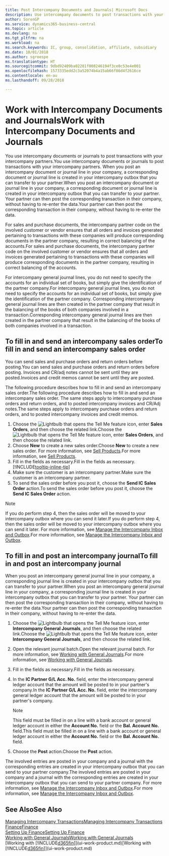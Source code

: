 ```yaml
---
title: Post Intercompany Documents and Journals| Microsoft Docs
description: Use intercompany documents to post transactions with your intercompany partners.
author: SorenGP
ms.service: dynamics365-business-central
ms.topic: article
ms.devlang: na
ms.tgt_pltfrm: na
ms.workload: na
ms.search.keywords: IC, group, consolidation, affiliate, subsidiary
ms.date: 10/01/2018
ms.author: sgroespe
ms.translationtype: HT
ms.sourcegitcommit: 9dbd92409ba02281f008246194f3ce0c53e4e001
ms.openlocfilehash: 1573335edd2c3a52074b4a15ab66f86d4f2616ce
ms.contentlocale: en-au
ms.lasthandoff: 09/28/2018

---
```

# <a name="work-with-intercompany-documents-and-journals"></a><span data-ttu-id="aa72d-103">Work with Intercompany Documents and Journals</span><span class="sxs-lookup"><span data-stu-id="aa72d-103">Work with Intercompany Documents and Journals</span></span>
<span data-ttu-id="aa72d-104">You use intercompany documents or journals to post transactions with your intercompany partners.</span><span class="sxs-lookup"><span data-stu-id="aa72d-104">You use intercompany documents or journals to post transactions with your intercompany partners.</span></span> <span data-ttu-id="aa72d-105">When you post an intercompany document or journal line in your company, a corresponding document or journal line is created in your intercompany outbox that you can transfer to your partner.</span><span class="sxs-lookup"><span data-stu-id="aa72d-105">When you post an intercompany document or journal line in your company, a corresponding document or journal line is created in your intercompany outbox that you can transfer to your partner.</span></span> <span data-ttu-id="aa72d-106">Your partner can then post the corresponding transaction in their company, without having to re-enter the data.</span><span class="sxs-lookup"><span data-stu-id="aa72d-106">Your partner can then post the corresponding transaction in their company, without having to re-enter the data.</span></span>

<span data-ttu-id="aa72d-107">For sales and purchase documents, the intercompany partner code on the involved customer or vendor ensures that all orders and invoices generated pertaining to transactions with these companies will produce corresponding documents in the partner company, resulting in correct balancing of the accounts.</span><span class="sxs-lookup"><span data-stu-id="aa72d-107">For sales and purchase documents, the intercompany partner code on the involved customer or vendor ensures that all orders and invoices generated pertaining to transactions with these companies will produce corresponding documents in the partner company, resulting in correct balancing of the accounts.</span></span>

<span data-ttu-id="aa72d-108">For intercompany general journal lines, you do not need to specify the accounts for an individual set of books, but simply give the identification of the partner company.</span><span class="sxs-lookup"><span data-stu-id="aa72d-108">For intercompany general journal lines, you do not need to specify the accounts for an individual set of books, but simply give the identification of the partner company.</span></span> <span data-ttu-id="aa72d-109">Corresponding intercompany general journal lines are then created in the partner company that result in the balancing of the books of both companies involved in a transaction.</span><span class="sxs-lookup"><span data-stu-id="aa72d-109">Corresponding intercompany general journal lines are then created in the partner company that result in the balancing of the books of both companies involved in a transaction.</span></span>

## <a name="to-fill-in-and-send-an-intercompany-sales-order"></a><span data-ttu-id="aa72d-110">To fill in and send an intercompany sales order</span><span class="sxs-lookup"><span data-stu-id="aa72d-110">To fill in and send an intercompany sales order</span></span>
<span data-ttu-id="aa72d-111">You can send sales and purchase orders and return orders before posting.</span><span class="sxs-lookup"><span data-stu-id="aa72d-111">You can send sales and purchase orders and return orders before posting.</span></span> <span data-ttu-id="aa72d-112">Invoices and CR/adj notes cannot be sent until they are posted.</span><span class="sxs-lookup"><span data-stu-id="aa72d-112">Invoices and credit memos cannot be sent until they are posted.</span></span>

<span data-ttu-id="aa72d-113">The following procedure describes how to fill in and send an intercompany sales order.</span><span class="sxs-lookup"><span data-stu-id="aa72d-113">The following procedure describes how to fill in and send an intercompany sales order.</span></span> <span data-ttu-id="aa72d-114">The same steps apply to intercompany purchase orders and return orders, and to posted intercompany invoices and CR/Adj notes.</span><span class="sxs-lookup"><span data-stu-id="aa72d-114">The same steps apply to intercompany purchase orders and return orders, and to posted intercompany invoices and credit memos.</span></span>  

1. <span data-ttu-id="aa72d-115">Choose the ![Lightbulb that opens the Tell Me feature](media/ui-search/search_small.png "Tell me what you want to do") icon, enter **Sales Orders**, and then choose the related link.</span><span class="sxs-lookup"><span data-stu-id="aa72d-115">Choose the ![Lightbulb that opens the Tell Me feature](media/ui-search/search_small.png "Tell me what you want to do") icon, enter **Sales Orders**, and then choose the related link.</span></span>  
2. <span data-ttu-id="aa72d-116">Choose **New** to create a new sales order.</span><span class="sxs-lookup"><span data-stu-id="aa72d-116">Choose **New** to create a new sales order.</span></span> <span data-ttu-id="aa72d-117">For more information, see [Sell Products](sales-how-sell-products.md).</span><span class="sxs-lookup"><span data-stu-id="aa72d-117">For more information, see [Sell Products](sales-how-sell-products.md).</span></span>  
3. <span data-ttu-id="aa72d-118">Fill in the fields as necessary.</span><span class="sxs-lookup"><span data-stu-id="aa72d-118">Fill in the fields as necessary.</span></span> [!INCLUDE[tooltip-inline-tip](includes/tooltip-inline-tip_md.md)]
4. <span data-ttu-id="aa72d-119">Make sure the customer is an intercompany partner.</span><span class="sxs-lookup"><span data-stu-id="aa72d-119">Make sure the customer is an intercompany partner.</span></span>
5. <span data-ttu-id="aa72d-120">To send the sales order before you post it, choose the **Send IC Sales Order** action.</span><span class="sxs-lookup"><span data-stu-id="aa72d-120">To send the sales order before you post it, choose the **Send IC Sales Order** action.</span></span>

> [!NOTE]
> <span data-ttu-id="aa72d-121">If you do perform step 4, then the sales order will be moved to your intercompany outbox where you can send it later.</span><span class="sxs-lookup"><span data-stu-id="aa72d-121">If you do perform step 4, then the sales order will be moved to your intercompany outbox where you can send it later.</span></span> <span data-ttu-id="aa72d-122">For more information, see [Manage the Intercompany Inbox and Outbox](intercompany-how-manage-intercompany-inbox.md).</span><span class="sxs-lookup"><span data-stu-id="aa72d-122">For more information, see [Manage the Intercompany Inbox and Outbox](intercompany-how-manage-intercompany-inbox.md).</span></span>

## <a name="to-fill-in-and-post-an-intercompany-journal"></a><span data-ttu-id="aa72d-123">To fill in and post an intercompany journal</span><span class="sxs-lookup"><span data-stu-id="aa72d-123">To fill in and post an intercompany journal</span></span>
<span data-ttu-id="aa72d-124">When you post an intercompany general journal line in your company, a corresponding journal line is created in your intercompany outbox that you can transfer to your partner.</span><span class="sxs-lookup"><span data-stu-id="aa72d-124">When you post an intercompany general journal line in your company, a corresponding journal line is created in your intercompany outbox that you can transfer to your partner.</span></span> <span data-ttu-id="aa72d-125">Your partner can then post the corresponding transaction in their company, without having to re-enter the data.</span><span class="sxs-lookup"><span data-stu-id="aa72d-125">Your partner can then post the corresponding transaction in their company, without having to re-enter the data.</span></span>

1. <span data-ttu-id="aa72d-126">Choose the ![Lightbulb that opens the Tell Me feature](media/ui-search/search_small.png "Tell me what you want to do") icon, enter **Intercompany General Journals**, and then choose the related link.</span><span class="sxs-lookup"><span data-stu-id="aa72d-126">Choose the ![Lightbulb that opens the Tell Me feature](media/ui-search/search_small.png "Tell me what you want to do") icon, enter **Intercompany General Journals**, and then choose the related link.</span></span>  
2. <span data-ttu-id="aa72d-127">Open the relevant journal batch.</span><span class="sxs-lookup"><span data-stu-id="aa72d-127">Open the relevant journal batch.</span></span> <span data-ttu-id="aa72d-128">For more information, see [Working with General Journals](ui-work-general-journals.md).</span><span class="sxs-lookup"><span data-stu-id="aa72d-128">For more information, see [Working with General Journals](ui-work-general-journals.md).</span></span>
3. <span data-ttu-id="aa72d-129">Fill in the fields as necessary.</span><span class="sxs-lookup"><span data-stu-id="aa72d-129">Fill in the fields as necessary.</span></span>
4. <span data-ttu-id="aa72d-130">In the **IC Partner G/L Acc. No.** field, enter the intercompany general ledger account that the amount will be posted to in your partner's company.</span><span class="sxs-lookup"><span data-stu-id="aa72d-130">In the **IC Partner G/L Acc. No.** field, enter the intercompany general ledger account that the amount will be posted to in your partner's company.</span></span>

    > [!NOTE]
    > <span data-ttu-id="aa72d-131">This field must be filled in on a line with a bank account or general ledger account in either the **Account No.** field or the **Bal. Account No.** field.</span><span class="sxs-lookup"><span data-stu-id="aa72d-131">This field must be filled in on a line with a bank account or general ledger account in either the **Account No.** field or the **Bal. Account No.** field.</span></span>  
5. <span data-ttu-id="aa72d-132">Choose the **Post** action.</span><span class="sxs-lookup"><span data-stu-id="aa72d-132">Choose the **Post** action.</span></span>

<span data-ttu-id="aa72d-133">The involved entries are posted in your company and a journal with the corresponding entries are created in your intercompany outbox that you can send to your partner company.</span><span class="sxs-lookup"><span data-stu-id="aa72d-133">The involved entries are posted in your company and a journal with the corresponding entries are created in your intercompany outbox that you can send to your partner company.</span></span> <span data-ttu-id="aa72d-134">For more information, see [Manage the Intercompany Inbox and Outbox](intercompany-how-manage-intercompany-inbox.md).</span><span class="sxs-lookup"><span data-stu-id="aa72d-134">For more information, see [Manage the Intercompany Inbox and Outbox](intercompany-how-manage-intercompany-inbox.md).</span></span>

## <a name="see-also"></a><span data-ttu-id="aa72d-135">See Also</span><span class="sxs-lookup"><span data-stu-id="aa72d-135">See Also</span></span>
[<span data-ttu-id="aa72d-136">Managing Intercompany Transactions</span><span class="sxs-lookup"><span data-stu-id="aa72d-136">Managing Intercompany Transactions</span></span>](intercompany-manage.md)  
[<span data-ttu-id="aa72d-137">Finance</span><span class="sxs-lookup"><span data-stu-id="aa72d-137">Finance</span></span>](finance.md)  
[<span data-ttu-id="aa72d-138">Setting Up Finance</span><span class="sxs-lookup"><span data-stu-id="aa72d-138">Setting Up Finance</span></span>](finance-setup-finance.md)  
[<span data-ttu-id="aa72d-139">Working with General Journals</span><span class="sxs-lookup"><span data-stu-id="aa72d-139">Working with General Journals</span></span>](ui-work-general-journals.md)  
<span data-ttu-id="aa72d-140">[Working with [!INCLUDE[d365fin](includes/d365fin_md.md)]](ui-work-product.md)</span><span class="sxs-lookup"><span data-stu-id="aa72d-140">[Working with [!INCLUDE[d365fin](includes/d365fin_md.md)]](ui-work-product.md)</span></span>

